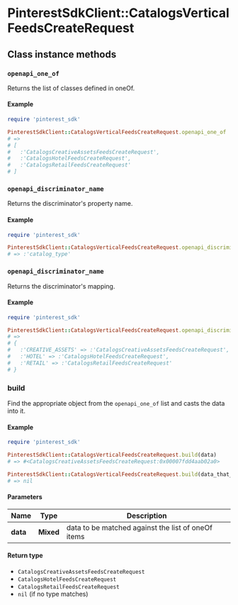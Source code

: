 # PinterestSdkClient::CatalogsVerticalFeedsCreateRequest

## Class instance methods

### `openapi_one_of`

Returns the list of classes defined in oneOf.

#### Example

```ruby
require 'pinterest_sdk'

PinterestSdkClient::CatalogsVerticalFeedsCreateRequest.openapi_one_of
# =>
# [
#   :'CatalogsCreativeAssetsFeedsCreateRequest',
#   :'CatalogsHotelFeedsCreateRequest',
#   :'CatalogsRetailFeedsCreateRequest'
# ]
```

### `openapi_discriminator_name`

Returns the discriminator's property name.

#### Example

```ruby
require 'pinterest_sdk'

PinterestSdkClient::CatalogsVerticalFeedsCreateRequest.openapi_discriminator_name
# => :'catalog_type'
```

### `openapi_discriminator_name`

Returns the discriminator's mapping.

#### Example

```ruby
require 'pinterest_sdk'

PinterestSdkClient::CatalogsVerticalFeedsCreateRequest.openapi_discriminator_mapping
# =>
# {
#   :'CREATIVE_ASSETS' => :'CatalogsCreativeAssetsFeedsCreateRequest',
#   :'HOTEL' => :'CatalogsHotelFeedsCreateRequest',
#   :'RETAIL' => :'CatalogsRetailFeedsCreateRequest'
# }
```

### build

Find the appropriate object from the `openapi_one_of` list and casts the data into it.

#### Example

```ruby
require 'pinterest_sdk'

PinterestSdkClient::CatalogsVerticalFeedsCreateRequest.build(data)
# => #<CatalogsCreativeAssetsFeedsCreateRequest:0x00007fdd4aab02a0>

PinterestSdkClient::CatalogsVerticalFeedsCreateRequest.build(data_that_doesnt_match)
# => nil
```

#### Parameters

| Name | Type | Description |
| ---- | ---- | ----------- |
| **data** | **Mixed** | data to be matched against the list of oneOf items |

#### Return type

- `CatalogsCreativeAssetsFeedsCreateRequest`
- `CatalogsHotelFeedsCreateRequest`
- `CatalogsRetailFeedsCreateRequest`
- `nil` (if no type matches)

